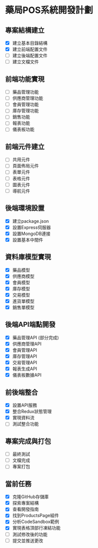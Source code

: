 # 藥局POS系統開發計劃

## 專案結構建立
- [x] 建立基本目錄結構
- [x] 建立前端配置文件
- [ ] 建立後端配置文件
- [ ] 建立文檔文件

## 前端功能實現
- [ ] 藥品管理功能
- [ ] 供應商管理功能
- [ ] 會員管理功能
- [ ] 庫存管理功能
- [ ] 銷售功能
- [ ] 報表功能
- [ ] 儀表板功能

## 前端元件建立
- [ ] 共用元件
- [ ] 頁面佈局元件
- [ ] 表單元件
- [ ] 表格元件
- [ ] 圖表元件
- [ ] 導航元件

## 後端環境設置
- [x] 建立package.json
- [x] 設置Express伺服器
- [x] 設置MongoDB連接
- [x] 設置基本中間件

## 資料庫模型實現
- [x] 藥品模型
- [x] 供應商模型
- [x] 會員模型
- [x] 庫存模型
- [x] 交易模型
- [x] 進貨單模型
- [x] 銷售單模型

## 後端API端點開發
- [x] 藥品管理API (部分完成)
- [x] 供應商管理API
- [x] 會員管理API
- [x] 庫存管理API
- [x] 交易管理API
- [x] 報表生成API
- [x] 儀表板數據API

## 前後端整合
- [x] 設置API服務
- [x] 整合Redux狀態管理
- [x] 實現資料流
- [ ] 測試整合功能

## 專案完成與打包
- [ ] 最終測試
- [ ] 文檔完成
- [ ] 專案打包

## 當前任務
- [x] 克隆GitHub存儲庫
- [x] 探索專案結構
- [x] 查看開發指南
- [x] 找到ProductsPage組件
- [x] 分析CodeSandbox範例
- [x] 實現表格頂部行凍結功能
- [ ] 測試修改後的功能
- [ ] 提交並推送更改
